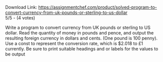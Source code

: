 Download Link: https://assignmentchef.com/product/solved-program-to-convert-currency-from-uk-pounds-or-sterling-to-us-dollar
<br>
5/5 - (4 votes)

Write a program to convert currency from UK pounds or sterling to US dollar. Read the quantity of money in pounds and pence, and output the resulting foreign currency in dollars and cents. (One pound is 100 penny). Use a const to represent the conversion rate, which is $2.018 to £1 currently. Be sure to print suitable headings and or labels for the values to be output